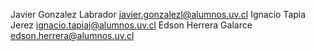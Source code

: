 Javier Gonzalez Labrador	javier.gonzalezl@alumnos.uv.cl
Ignacio Tapia Jerez    		ignacio.tapiaj@alumnos.uv.cl
Edson Herrera Galarce		edson.herrera@alumnos.uv.cl

